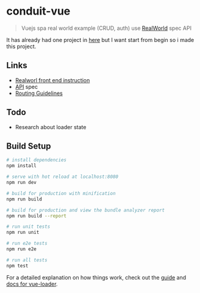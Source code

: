 # conduit-vue

> Vuejs spa real world example (CRUD, auth) use [RealWorld](https://github.com/gothinkster/realworld) spec API

It has already had one project in [here](https://github.com/gothinkster/vue-realworld-example-app) but I want start from begin so i made this project.

## Links

- [Realworl front end instruction](https://github.com/gothinkster/realworld-starter-kit/blob/master/FRONTEND_INSTRUCTIONS.md)
- [API](https://github.com/gothinkster/realworld/tree/master/api) spec
- [Routing Guidelines](https://github.com/gothinkster/realworld/tree/master/spec#routing-guidelines)

## Todo

- Research about loader state

## Build Setup

``` bash
# install dependencies
npm install

# serve with hot reload at localhost:8080
npm run dev

# build for production with minification
npm run build

# build for production and view the bundle analyzer report
npm run build --report

# run unit tests
npm run unit

# run e2e tests
npm run e2e

# run all tests
npm test
```

For a detailed explanation on how things work, check out the [guide](http://vuejs-templates.github.io/webpack/) and [docs for vue-loader](http://vuejs.github.io/vue-loader).
